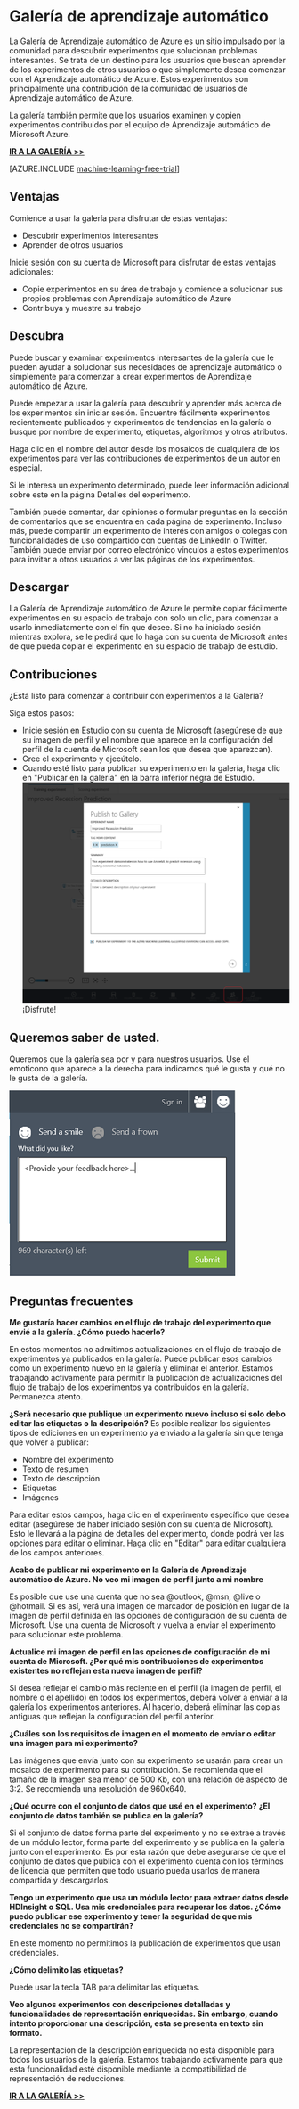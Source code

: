 <properties 
	pageTitle="Galería de Aprendizaje automático de Azure | Microsoft Azure" 
	description="Descripción del sitio Galería de Aprendizaje automático de Azure para experimentos de Aprendizaje automático publicados por la comunidad." 
	services="machine-learning" 
	documentationCenter="" 
	authors="cjgronlund" 
	manager="paulettm" 
	editor="cgronlun"/>

<tags 
	ms.service="machine-learning" 
	ms.workload="data-services" 
	ms.tgt_pltfrm="na" 
	ms.devlang="na" 
	ms.topic="article" 
	ms.date="02/16/2015" 
	ms.author="chhavib;garye"/>


# **Galería de aprendizaje automático** #
La Galería de Aprendizaje automático de Azure es un sitio impulsado por la comunidad para descubrir experimentos que solucionan problemas interesantes. Se trata de un destino para los usuarios que buscan aprender de los experimentos de otros usuarios o que simplemente desea comenzar con el Aprendizaje automático de Azure. Estos experimentos son principalmente una contribución de la comunidad de usuarios de Aprendizaje automático de Azure.

La galería también permite que los usuarios examinen y copien experimentos contribuidos por el equipo de Aprendizaje automático de Microsoft Azure.

**[IR A LA GALERÍA >>](http://gallery.azureml.net)**

[AZURE.INCLUDE [machine-learning-free-trial](../../includes/machine-learning-free-trial.md)]

## Ventajas ##
Comience a usar la galería para disfrutar de estas ventajas:

- Descubrir experimentos interesantes 
- Aprender de otros usuarios

Inicie sesión con su cuenta de Microsoft para disfrutar de estas ventajas adicionales:

- Copie experimentos en su área de trabajo y comience a solucionar sus propios problemas con Aprendizaje automático de Azure
- Contribuya y muestre su trabajo

## Descubra ##
Puede buscar y examinar experimentos interesantes de la galería que le pueden ayudar a solucionar sus necesidades de aprendizaje automático o simplemente para comenzar a crear experimentos de Aprendizaje automático de Azure.

Puede empezar a usar la galería para descubrir y aprender más acerca de los experimentos sin iniciar sesión. Encuentre fácilmente experimentos recientemente publicados y experimentos de tendencias en la galería o busque por nombre de experimento, etiquetas, algoritmos y otros atributos.

Haga clic en el nombre del autor desde los mosaicos de cualquiera de los experimentos para ver las contribuciones de experimentos de un autor en especial.

Si le interesa un experimento determinado, puede leer información adicional sobre este en la página Detalles del experimento.

También puede comentar, dar opiniones o formular preguntas en la sección de comentarios que se encuentra en cada página de experimento. Incluso más, puede compartir un experimento de interés con amigos o colegas con funcionalidades de uso compartido con cuentas de LinkedIn o Twitter. También puede enviar por correo electrónico vínculos a estos experimentos para invitar a otros usuarios a ver las páginas de los experimentos.

## Descargar ##
La Galería de Aprendizaje automático de Azure le permite copiar fácilmente experimentos en su espacio de trabajo con solo un clic, para comenzar a usarlo inmediatamente con el fin que desee. Si no ha iniciado sesión mientras explora, se le pedirá que lo haga con su cuenta de Microsoft antes de que pueda copiar el experimento en su espacio de trabajo de estudio.

## Contribuciones ##
¿Está listo para comenzar a contribuir con experimentos a la Galería?

Siga estos pasos:

- Inicie sesión en Estudio con su cuenta de Microsoft (asegúrese de que su imagen de perfil y el nombre que aparece en la configuración del perfil de la cuenta de Microsoft sean los que desea que aparezcan).
- Cree el experimento y ejecútelo.
- Cuando esté listo para publicar su experimento en la galería, haga clic en "Publicar en la galería" en la barra inferior negra de Estudio. ![Publicar](./media/machine-learning-gallery-how-to-use-contribute-publish/publish.png) ¡Disfrute!

## Queremos saber de usted. ##
Queremos que la galería sea por y para nuestros usuarios. Use el emoticono que aparece a la derecha para indicarnos qué le gusta y qué no le gusta de la galería.

![Comentarios](./media/machine-learning-gallery-how-to-use-contribute-publish/feedback.png)

## Preguntas frecuentes ##
**Me gustaría hacer cambios en el flujo de trabajo del experimento que envié a la galería. ¿Cómo puedo hacerlo?**

En estos momentos no admitimos actualizaciones en el flujo de trabajo de experimentos ya publicados en la galería. Puede publicar esos cambios como un experimento nuevo en la galería y eliminar el anterior. Estamos trabajando activamente para permitir la publicación de actualizaciones del flujo de trabajo de los experimentos ya contribuidos en la galería. Permanezca atento.

**¿Será necesario que publique un experimento nuevo incluso si solo debo editar las etiquetas o la descripción?** Es posible realizar los siguientes tipos de ediciones en un experimento ya enviado a la galería sin que tenga que volver a publicar:

- Nombre del experimento
- Texto de resumen
- Texto de descripción
- Etiquetas
- Imágenes

Para editar estos campos, haga clic en el experimento específico que desea editar (asegúrese de haber iniciado sesión con su cuenta de Microsoft). Esto le llevará a la página de detalles del experimento, donde podrá ver las opciones para editar o eliminar. Haga clic en "Editar" para editar cualquiera de los campos anteriores.

**Acabo de publicar mi experimento en la Galería de Aprendizaje automático de Azure. No veo mi imagen de perfil junto a mi nombre**

Es posible que use una cuenta que no sea @outlook, @msn, @live o @hotmail. Si es así, verá una imagen de marcador de posición en lugar de la imagen de perfil definida en las opciones de configuración de su cuenta de Microsoft. Use una cuenta de Microsoft y vuelva a enviar el experimento para solucionar este problema.

**Actualice mi imagen de perfil en las opciones de configuración de mi cuenta de Microsoft. ¿Por qué mis contribuciones de experimentos existentes no reflejan esta nueva imagen de perfil?**

Si desea reflejar el cambio más reciente en el perfil (la imagen de perfil, el nombre o el apellido) en todos los experimentos, deberá volver a enviar a la galería los experimentos anteriores. Al hacerlo, deberá eliminar las copias antiguas que reflejan la configuración del perfil anterior.

**¿Cuáles son los requisitos de imagen en el momento de enviar o editar una imagen para mi experimento?**

Las imágenes que envía junto con su experimento se usarán para crear un mosaico de experimento para su contribución. Se recomienda que el tamaño de la imagen sea menor de 500 Kb, con una relación de aspecto de 3:2. Se recomienda una resolución de 960x640.

**¿Qué ocurre con el conjunto de datos que usé en el experimento? ¿El conjunto de datos también se publica en la galería?**

Si el conjunto de datos forma parte del experimento y no se extrae a través de un módulo lector, forma parte del experimento y se publica en la galería junto con el experimento. Es por esta razón que debe asegurarse de que el conjunto de datos que publica con el experimento cuenta con los términos de licencia que permiten que todo usuario pueda usarlos de manera compartida y descargarlos.

**Tengo un experimento que usa un módulo lector para extraer datos desde HDInsight o SQL. Usa mis credenciales para recuperar los datos. ¿Cómo puedo publicar ese experimento y tener la seguridad de que mis credenciales no se compartirán?**

En este momento no permitimos la publicación de experimentos que usan credenciales.

**¿Cómo delimito las etiquetas?**

Puede usar la tecla TAB para delimitar las etiquetas.

**Veo algunos experimentos con descripciones detalladas y funcionalidades de representación enriquecidas. Sin embargo, cuando intento proporcionar una descripción, esta se presenta en texto sin formato.**

La representación de la descripción enriquecida no está disponible para todos los usuarios de la galería. Estamos trabajando activamente para que esta funcionalidad esté disponible mediante la compatibilidad de representación de reducciones.

**[IR A LA GALERÍA >>](http://gallery.azureml.net)**

<!--HONumber=54--> 